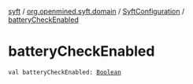 [syft](../../index.md) / [org.openmined.syft.domain](../index.md) / [SyftConfiguration](index.md) / [batteryCheckEnabled](./battery-check-enabled.md)

# batteryCheckEnabled

`val batteryCheckEnabled: `[`Boolean`](https://kotlinlang.org/api/latest/jvm/stdlib/kotlin/-boolean/index.html)